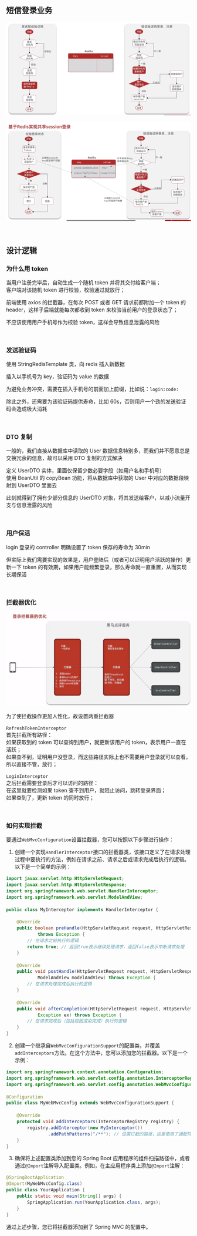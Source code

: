 ## 短信登录业务

![](../img/hmdp/h1.png)

![](../img/hmdp/h2.png)

<br>

## 设计逻辑

### 为什么用 token

当用户注册完毕后，自动生成一个随机 token 并将其交付给客户端；  
客户端对该随机 token 进行校验，校验通过就放行；

前端使用 axios 的拦截器，在每次 POST 或者 GET 请求前都附加一个 token 的 header，这样子后端就能每次都收到 token 来校验当前用户的登录状态了；

不应该使用用户手机号作为校验 token，这样会导致信息泄露的风险

<br>

### 发送验证码

使用 StringRedisTemplate 类，向 redis 插入新数据

插入以手机号为 key，验证码为 value 的数据

为避免业务冲突，需要在插入手机号的前面加上前缀，比如说：`login:code:`

除此之外，还需要为该验证码提供寿命，比如 60s，否则用户一个劲的发送验证码会造成极大消耗

<br>

### DTO 复制

一般的，我们直接从数据库中读取的 User 数据信息特别多，而我们并不愿意总是交换冗余的信息，故可以采用 DTO 复制的方式解决

定义 UserDTO 实体，里面仅保留少数必要字段（如用户名和手机号）  
使用 BeanUtil 的 copyBean 功能，将从数据库中获取的 User 中对应的数据段映射到 UserDTO 里面去

此刻就得到了拥有少部分信息的 UserDTO 对象，将其发送给客户，以减小流量开支与信息泄露的风险

<br>

### 用户保活

login 登录的 controller 明确设置了 token 保存的寿命为 30min

但实际上我们需要实现的效果是，用户登陆后（或者可以证明用户活跃的操作）更新一下 token 的有效期，如果用户能频繁登录，那么寿命就一直重置，从而实现长期保活

<br>

### 拦截器优化

![](../img/hmdp/h3.png)

为了使拦截操作更加人性化，故设置两重拦截器

`RefreshTokenInterceptor`  
首先拦截所有路径：  
如果获取到的 token 可以查询到用户，就更新该用户的 token，表示用户一直在活跃；  
如果查不到，证明用户没登录，而这些路径实际上也不需要用户登录就可以查看，所以直接不管，放行；

`LoginInterceptor`  
之后拦截需要登录后才可以访问的路径：  
在这里就要检测如果 token 查不到用户，就阻止访问，跳转登录界面；  
如果查到了，更新 token 的同时放行；

<br>

### 如何实现拦截

要通过`WebMvcConfiguration`设置拦截器，您可以按照以下步骤进行操作：

1. 创建一个实现`HandlerInterceptor`接口的拦截器类，该接口定义了在请求处理过程中要执行的方法，例如在请求之前、请求之后或请求完成后执行的逻辑。以下是一个简单的示例：

```java
import javax.servlet.http.HttpServletRequest;
import javax.servlet.http.HttpServletResponse;
import org.springframework.web.servlet.HandlerInterceptor;
import org.springframework.web.servlet.ModelAndView;

public class MyInterceptor implements HandlerInterceptor {

    @Override
    public boolean preHandle(HttpServletRequest request, HttpServletResponse response, Object handler)
            throws Exception {
        // 在请求之前执行的逻辑
        return true; // 返回true表示继续处理请求，返回false表示中断请求处理
    }

    @Override
    public void postHandle(HttpServletRequest request, HttpServletResponse response, Object handler,
            ModelAndView modelAndView) throws Exception {
        // 在请求处理完成后执行的逻辑
    }

    @Override
    public void afterCompletion(HttpServletRequest request, HttpServletResponse response, Object handler,
            Exception ex) throws Exception {
        // 在请求完成后（包括视图渲染完成）执行的逻辑
    }
}
```

2. 创建一个继承自`WebMvcConfigurationSupport`的配置类，并覆盖`addInterceptors`方法。在这个方法中，您可以添加您的拦截器。以下是一个示例：

```java
import org.springframework.context.annotation.Configuration;
import org.springframework.web.servlet.config.annotation.InterceptorRegistry;
import org.springframework.web.servlet.config.annotation.WebMvcConfigurationSupport;

@Configuration
public class MyWebMvcConfig extends WebMvcConfigurationSupport {

    @Override
    protected void addInterceptors(InterceptorRegistry registry) {
        registry.addInterceptor(new MyInterceptor())
                .addPathPatterns("/**"); // 设置拦截的路径，这里使用了通配符"/**"来匹配所有路径
    }
}
```

3. 确保将上述配置类添加到您的 Spring Boot 应用程序的组件扫描路径中，或者通过`@Import`注解导入配置类。例如，在主应用程序类上添加`@Import`注解：

```java
@SpringBootApplication
@Import(MyWebMvcConfig.class)
public class YourApplication {
    public static void main(String[] args) {
        SpringApplication.run(YourApplication.class, args);
    }
}
```

通过上述步骤，您已将拦截器添加到了 Spring MVC 的配置中。

<br>
